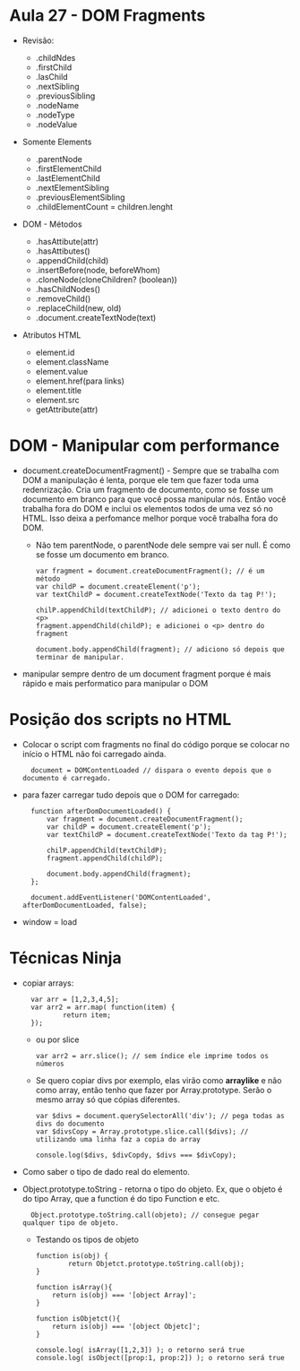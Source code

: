# Aula 27 - DOM Fragments

* Revisão:  

    * .childNdes
    * .firstChild
    * .lasChild
    * .nextSibling
    * .previousSibling
    * .nodeName
    * .nodeType
    * .nodeValue

* Somente Elements

    * .parentNode
    * .firstElementChild
    * .lastElementChild
    * .nextElementSibling
    * .previousElementSibling
    * .childElementCount = children.lenght

* DOM - Métodos

    * .hasAttibute(attr)
    * .hasAttibutes()
    * .appendChild(child)
    * .insertBefore(node, beforeWhom)
    * .cloneNode(cloneChildren? (boolean))
    * .hasChildNodes()
    * .removeChild()
    * .replaceChild(new, old)
    * .document.createTextNode(text)

* Atributos HTML

    * element.id
    * element.className
    * element.value
    * element.href(para links)
    * element.title
    * element.src
    * getAttribute(attr)



# DOM - Manipular com performance

* document.createDocumentFragment() - Sempre que se trabalha com DOM a manipulação é lenta, porque ele tem que fazer toda uma redenrização.
Cria um fragmento de documento, como se fosse um documento em branco para que você possa manipular nós. Então você trabalha fora do DOM e inclui os elementos todos de uma vez só no HTML. Isso deixa a perfomance melhor porque você trabalha fora do DOM.
  - Não tem parentNode, o parentNode dele sempre vai ser null. É como se fosse um documento em branco.

        var fragment = document.createDocumentFragment(); // é um método
        var childP = document.createElement('p');
        var textChildP = document.createTextNode('Texto da tag P!');

        chilP.appendChild(textChildP); // adicionei o texto dentro do <p>
        fragment.appendChild(childP); e adicionei o <p> dentro do fragment

        document.body.appendChild(fragment); // adiciono só depois que terminar de manipular.
    
        
 - manipular sempre dentro de um document fragment porque é mais rápido e mais performatico para manipular o DOM

# Posição dos scripts no HTML

* Colocar o script com fragments no final do código porque se colocar no início o HTML não foi carregado ainda.

        document = DOMContentLoaded // dispara o evento depois que o documento é carregado.


* para fazer carregar tudo depois que o DOM for carregado:

        function afterDomDocumentLoaded() {
            var fragment = document.createDocumentFragment();
            var childP = document.createElement('p');
            var textChildP = document.createTextNode('Texto da tag P!');
    
            chilP.appendChild(textChildP); 
            fragment.appendChild(childP); 

            document.body.appendChild(fragment);
        };
        
        document.addEventListener('DOMContentLoaded', afterDomDocumentLoaded, false);

* window = load

# Técnicas Ninja

* copiar arrays:

        var arr = [1,2,3,4,5];
        var arr2 = arr.map( function(item) {
                return item;
        });

  - ou por slice

        var arr2 = arr.slice(); // sem índice ele imprime todos os números

  - Se quero copiar divs por exemplo, elas virão como **arraylike** e não como array, então tenho que fazer por Array.prototype. Serão o mesmo array só que cópias diferentes.

        var $divs = document.querySelectorAll('div'); // pega todas as divs do documento
        var $divsCopy = Array.prototype.slice.call($divs); // utilizando uma linha faz a copia do array

        console.log($divs, $divCopdy, $divs === $divCopy);


* Como saber o tipo de dado real do elemento.

* Object.prototype.toString - retorna o tipo do objeto. Ex, que o objeto é do tipo Array, que a function é do tipo Function e etc.

        Object.prototype.toString.call(objeto); // consegue pegar qualquer tipo de objeto.

  - Testando os tipos de objeto
        
        function is(obj) {
                return Objetct.prototype.toString.call(obj);
        }

        function isArray(){
            return is(obj) === '[object Array]';
        }

        function isObjetct(){
            return is(obj) === '[object Objetc]';
        }

        console.log( isArray([1,2,3]) ); o retorno será true
        console.log( isObject([prop:1, prop:2]) ); o retorno será true

